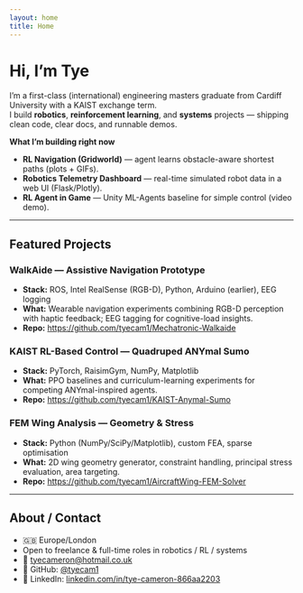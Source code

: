 ```yaml
---
layout: home
title: Home
---
```


# Hi, I’m Tye

I’m a first-class (international) engineering masters graduate from Cardiff University with a KAIST exchange term.  
I build **robotics**, **reinforcement learning**, and **systems** projects — shipping clean code, clear docs, and runnable demos.

**What I’m building right now**
- **RL Navigation (Gridworld)** — agent learns obstacle-aware shortest paths (plots + GIFs).
- **Robotics Telemetry Dashboard** — real-time simulated robot data in a web UI (Flask/Plotly).
- **RL Agent in Game** — Unity ML-Agents baseline for simple control (video demo).

---

## Featured Projects

### WalkAide — Assistive Navigation Prototype
- **Stack:** ROS, Intel RealSense (RGB-D), Python, Arduino (earlier), EEG logging  
- **What:** Wearable navigation experiments combining RGB-D perception with haptic feedback; EEG tagging for cognitive-load insights.  
- **Repo:** <https://github.com/tyecam1/Mechatronic-Walkaide>

### KAIST RL-Based Control — Quadruped ANYmal Sumo
- **Stack:** PyTorch, RaisimGym, NumPy, Matplotlib  
- **What:** PPO baselines and curriculum-learning experiments for competing ANYmal-inspired agents.  
- **Repo:** <https://github.com/tyecam1/KAIST-Anymal-Sumo>

### FEM Wing Analysis — Geometry & Stress
- **Stack:** Python (NumPy/SciPy/Matplotlib), custom FEA, sparse optimisation  
- **What:** 2D wing geometry generator, constraint handling, principal stress evaluation, area targeting.  
- **Repo:** <https://github.com/tyecam1/AircraftWing-FEM-Solver>

---

## About / Contact
- 🇬🇧 Europe/London  
- Open to freelance & full-time roles in robotics / RL / systems  
- 📧 [tyecameron@hotmail.co.uk](mailto:tyecameron@hotmail.co.uk)  
- 🐙 GitHub: [@tyecam1](https://github.com/tyecam1)  
- 🔗 LinkedIn: [linkedin.com/in/tye-cameron-866aa2203](https://www.linkedin.com/in/tye-cameron-866aa2203/)
